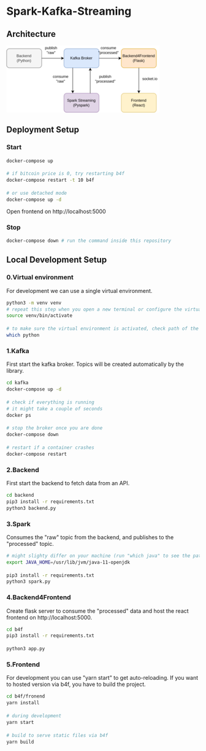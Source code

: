# Spark-Kafka-Streaming

## Architecture 

![architecture](architecture.png)

## Deployment Setup 

### Start 
```bash 
docker-compose up 

# if bitcoin price is 0, try restarting b4f
docker-compose restart -t 10 b4f

# or use detached mode
docker-compose up -d 
```
Open frontend on http://localhost:5000

### Stop
```bash 
docker-compose down # run the command inside this repository
```

## Local Development Setup

### 0.Virtual environment
For development we can use a single virtual environment.
```bash 
python3 -m venv venv 
# repeat this step when you open a new terminal or configure the virtual environment in your IDE.
source venv/bin/activate

# to make sure the virtual environment is activated, check path of the python interpreter
which python
```
### 1.Kafka 
First start the kafka broker. Topics will be created automatically by the library.
```bash 
cd kafka 
docker-compose up -d

# check if everything is running
# it might take a couple of seconds
docker ps

# stop the broker once you are done
docker-compose down

# restart if a container crashes
docker-compose restart
```

### 2.Backend 
First start the backend to fetch data from an API.
```bash 
cd backend
pip3 install -r requirements.txt
python3 backend.py
```

### 3.Spark
Consumes the "raw" topic from the backend, and publishes to the "processed" topic.
```bash 
# might slighty differ on your machine (run "which java" to see the path)
export JAVA_HOME=/usr/lib/jvm/java-11-openjdk

pip3 install -r requirements.txt
python3 spark.py
```

### 4.Backend4Frontend
Create flask server to consume the "processed" data and host the react frontend on http://localhost:5000.
```bash
cd b4f
pip3 install -r requirements.txt

python3 app.py
```

### 5.Frontend
For development you can use "yarn start" to get auto-reloading. If you want to hosted version via b4f, you have to build the project.
```bash
cd b4f/fronend
yarn install

# during development
yarn start

# build to serve static files via b4f
yarn build
```